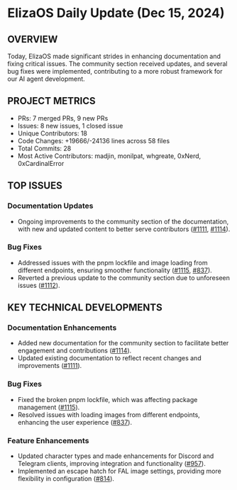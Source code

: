 # ElizaOS Daily Update (Dec 15, 2024)

## OVERVIEW 
Today, ElizaOS made significant strides in enhancing documentation and fixing critical issues. The community section received updates, and several bug fixes were implemented, contributing to a more robust framework for our AI agent development.

## PROJECT METRICS
- PRs: 7 merged PRs, 9 new PRs
- Issues: 8 new issues, 1 closed issue
- Unique Contributors: 18
- Code Changes: +19666/-24136 lines across 58 files
- Total Commits: 28
- Most Active Contributors: madjin, monilpat, whgreate, 0xNerd, 0xCardinalError

## TOP ISSUES
### Documentation Updates
- Ongoing improvements to the community section of the documentation, with new and updated content to better serve contributors ([#1111](https://github.com/elizaos/eliza/pull/1111), [#1114](https://github.com/elizaos/eliza/pull/1114)).
  
### Bug Fixes
- Addressed issues with the pnpm lockfile and image loading from different endpoints, ensuring smoother functionality ([#1115](https://github.com/elizaos/eliza/pull/1115), [#837](https://github.com/elizaos/eliza/pull/837)).
- Reverted a previous update to the community section due to unforeseen issues ([#1112](https://github.com/elizaos/eliza/pull/1112)).

## KEY TECHNICAL DEVELOPMENTS
### Documentation Enhancements
- Added new documentation for the community section to facilitate better engagement and contributions ([#1114](https://github.com/elizaos/eliza/pull/1114)).
- Updated existing documentation to reflect recent changes and improvements ([#1111](https://github.com/elizaos/eliza/pull/1111)).

### Bug Fixes
- Fixed the broken pnpm lockfile, which was affecting package management ([#1115](https://github.com/elizaos/eliza/pull/1115)).
- Resolved issues with loading images from different endpoints, enhancing the user experience ([#837](https://github.com/elizaos/eliza/pull/837)). 

### Feature Enhancements
- Updated character types and made enhancements for Discord and Telegram clients, improving integration and functionality ([#957](https://github.com/elizaos/eliza/pull/957)).
- Implemented an escape hatch for FAL image settings, providing more flexibility in configuration ([#814](https://github.com/elizaos/eliza/pull/814)).